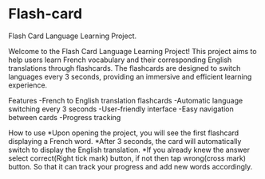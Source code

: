 # Flash-card
Flash Card Language Learning Project.

Welcome to the Flash Card Language Learning Project! This project aims to help users learn French vocabulary and their corresponding English translations through flashcards. The flashcards are designed to switch languages every 3 seconds, providing an immersive and efficient learning experience.

Features
-French to English translation flashcards
-Automatic language switching every 3 seconds
-User-friendly interface
-Easy navigation between cards
-Progress tracking

How to use
*Upon opening the project, you will see the first flashcard displaying a French word.
*After 3 seconds, the card will automatically switch to display the English translation.
*If you already knew the answer select correct(Right tick mark) button, if not then tap wrong(cross mark) button. So that it can track your progress and add new words accordingly.
